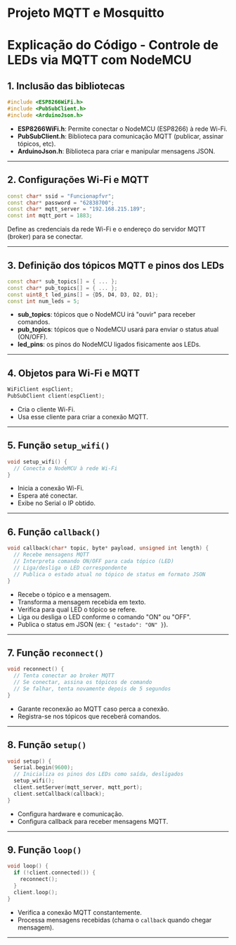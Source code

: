 # Projeto MQTT e Mosquitto

# Explicação do Código - Controle de LEDs via MQTT com NodeMCU

## 1. Inclusão das bibliotecas

```cpp
#include <ESP8266WiFi.h>
#include <PubSubClient.h>
#include <ArduinoJson.h>
```

- **ESP8266WiFi.h**: Permite conectar o NodeMCU (ESP8266) à rede Wi-Fi.  
- **PubSubClient.h**: Biblioteca para comunicação MQTT (publicar, assinar tópicos, etc).  
- **ArduinoJson.h**: Biblioteca para criar e manipular mensagens JSON.

----------------------------------------------------

## 2. Configurações Wi-Fi e MQTT

```cpp
const char* ssid = "Funcionapfvr";       
const char* password = "62838700";       
const char* mqtt_server = "192.168.215.189"; 
const int mqtt_port = 1883;               
```

Define as credenciais da rede Wi-Fi e o endereço do servidor MQTT (broker) para se conectar.

----------------------------------------------------

## 3. Definição dos tópicos MQTT e pinos dos LEDs

```cpp
const char* sub_topics[] = { ... };
const char* pub_topics[] = { ... };
const uint8_t led_pins[] = {D5, D4, D3, D2, D1};
const int num_leds = 5;
```

- **sub_topics**: tópicos que o NodeMCU irá "ouvir" para receber comandos.  
- **pub_topics**: tópicos que o NodeMCU usará para enviar o status atual (ON/OFF).  
- **led_pins**: os pinos do NodeMCU ligados fisicamente aos LEDs.

----------------------------------------------------

## 4. Objetos para Wi-Fi e MQTT

```cpp
WiFiClient espClient;
PubSubClient client(espClient);
```

- Cria o cliente Wi-Fi.  
- Usa esse cliente para criar a conexão MQTT.

----------------------------------------------------

## 5. Função `setup_wifi()`

```cpp
void setup_wifi() {
  // Conecta o NodeMCU à rede Wi-Fi
}
```

- Inicia a conexão Wi-Fi.  
- Espera até conectar.  
- Exibe no Serial o IP obtido.

----------------------------------------------------

## 6. Função `callback()`

```cpp
void callback(char* topic, byte* payload, unsigned int length) {
  // Recebe mensagens MQTT
  // Interpreta comando ON/OFF para cada tópico (LED)
  // Liga/desliga o LED correspondente
  // Publica o estado atual no tópico de status em formato JSON
}
```

- Recebe o tópico e a mensagem.  
- Transforma a mensagem recebida em texto.  
- Verifica para qual LED o tópico se refere.  
- Liga ou desliga o LED conforme o comando "ON" ou "OFF".  
- Publica o status em JSON (ex: `{ "estado": "ON" }`).

----------------------------------------------------

## 7. Função `reconnect()`

```cpp
void reconnect() {
  // Tenta conectar ao broker MQTT
  // Se conectar, assina os tópicos de comando
  // Se falhar, tenta novamente depois de 5 segundos
}
```

- Garante reconexão ao MQTT caso perca a conexão.  
- Registra-se nos tópicos que receberá comandos.

----------------------------------------------------

## 8. Função `setup()`

```cpp
void setup() {
  Serial.begin(9600);
  // Inicializa os pinos dos LEDs como saída, desligados
  setup_wifi();
  client.setServer(mqtt_server, mqtt_port);
  client.setCallback(callback);
}
```

- Configura hardware e comunicação.  
- Configura callback para receber mensagens MQTT.

----------------------------------------------------

## 9. Função `loop()`

```cpp
void loop() {
  if (!client.connected()) {
    reconnect();
  }
  client.loop();
}
```

- Verifica a conexão MQTT constantemente.  
- Processa mensagens recebidas (chama o `callback` quando chegar mensagem).

----------------------------------------------------